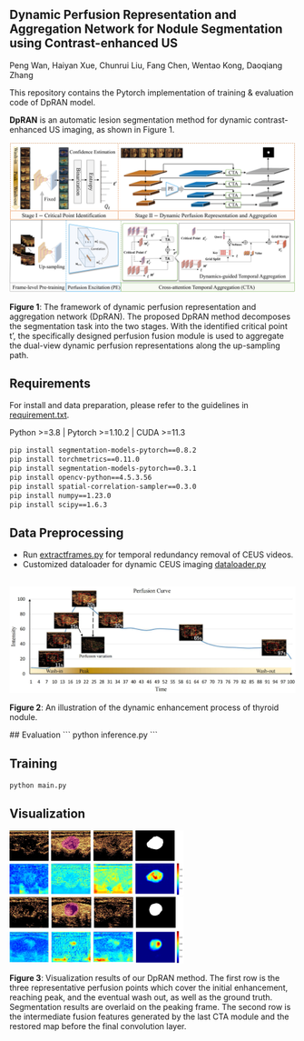 
## **Dynamic Perfusion Representation and Aggregation Network for Nodule Segmentation using Contrast-enhanced US**
Peng Wan, Haiyan Xue, Chunrui Liu, Fang Chen, Wentao Kong, Daoqiang Zhang

This repository contains the  Pytorch implementation of training & evaluation code of DpRAN model.

**DpRAN** is an automatic lesion segmentation method for dynamic contrast-enhanced US imaging, as shown in Figure 1.

<img src="https://github.com/wanpeng16/DpRAN/blob/main/framework.jpg"  style="zoom: 75%;" />
<p align="left">

**Figure 1**: The framework of dynamic perfusion representation and aggregation network (DpRAN). The proposed DpRAN method
decomposes the segmentation task into the two stages. With the identified critical point t’, the specifically designed perfusion fusion module is used to 
aggregate the dual-view dynamic perfusion representations along the up-sampling path.
</p>

## Requirements

For install and data preparation, please refer to the guidelines in [requirement.txt](./requirements.txt).

Python >=3.8 | Pytorch >=1.10.2 | CUDA >=11.3
```
pip install segmentation-models-pytorch==0.8.2
pip install torchmetrics==0.11.0
pip install segmentation-models-pytorch==0.3.1
pip install opencv-python==4.5.3.56
pip install spatial-correlation-sampler==0.3.0
pip install numpy==1.23.0
pip install scipy==1.6.3
```

## Data Preprocessing

- Run [extractframes.py](./data/preprocessing/extractframes.py) for temporal redundancy removal of CEUS videos.
- Customized dataloader for dynamic CEUS imaging [dataloader.py](./data/dataloader.py)
<br>
<img src="https://github.com/wanpeng16/DpRAN/blob/main/vis/11.jpg"  style="zoom: 50%;" />
<p align="=">

**Figure 2**: An illustration of the dynamic enhancement process of thyroid nodule.
</p>
## Evaluation
```
python inference.py
```

## Training
```
python main.py
```
## Visualization

<img src="https://github.com/wanpeng16/DpRAN/blob/main/vis/28.png"  style="zoom: 30%;" />
<br>
<img src="https://github.com/wanpeng16/DpRAN/blob/main/vis/165.png"  style="zoom: 30%;" />

<p align="=">

**Figure 3**: Visualization results of our DpRAN method. The first row is the three representative perfusion points which cover the initial enhancement, reaching peak, and the eventual wash out, as well as the ground truth. Segmentation results are overlaid on the peaking frame. The second row is the intermediate fusion features generated by the last CTA module and the restored map before the final convolution layer.
</p>

